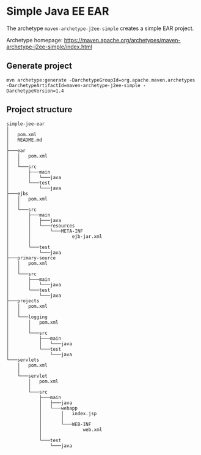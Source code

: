 # Simple Java EE EAR

The archetype `maven-archetype-j2ee-simple` creates a simple EAR project.

Archetype homepage: https://maven.apache.org/archetypes/maven-archetype-j2ee-simple/index.html

## Generate project

```batch
mvn archetype:generate -DarchetypeGroupId=org.apache.maven.archetypes -DarchetypeArtifactId=maven-archetype-j2ee-simple -DarchetypeVersion=1.4 
```

## Project structure

```
simple-jee-ear
│
│   pom.xml
│   README.md
│
├───ear
│   │   pom.xml
│   │
│   └───src
│       ├───main
│       │   └───java
│       └───test
│           └───java
├───ejbs
│   │   pom.xml
│   │
│   └───src
│       ├───main
│       │   ├───java
│       │   └───resources
│       │       └───META-INF
│       │               ejb-jar.xml
│       │
│       └───test
│           └───java
├───primary-source
│   │   pom.xml
│   │
│   └───src
│       ├───main
│       │   └───java
│       └───test
│           └───java
├───projects
│   │   pom.xml
│   │
│   └───logging
│       │   pom.xml
│       │
│       └───src
│           ├───main
│           │   └───java
│           └───test
│               └───java
└───servlets
    │   pom.xml
    │
    └───servlet
        │   pom.xml
        │
        └───src
            ├───main
            │   ├───java
            │   └───webapp
            │       │   index.jsp
            │       │
            │       └───WEB-INF
            │               web.xml
            │
            └───test
                └───java
```